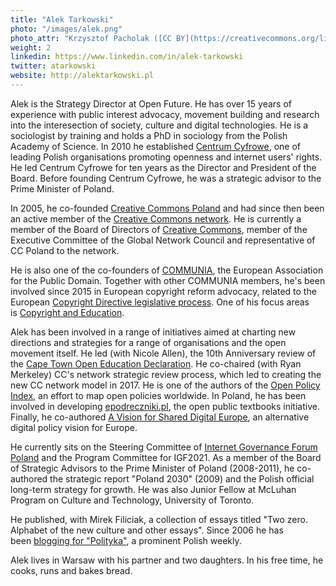 ```yaml
---
title: "Alek Tarkowski"
photo: "/images/alek.png"
photo_attr: "Krzysztof Pacholak ([CC BY](https://creativecommons.org/licenses/by/4.0/))"
weight: 2
linkedin: https://www.linkedin.com/in/alek-tarkowski
twitter: atarkowski
website: http://alektarkowski.pl
---
```

Alek is the Strategy Director at Open Future. He has over 15 years of experience with public interest advocacy, movement building and research into the interesection of society, culture and digital technologies. He is a sociologist by training and holds a PhD in sociology from the Polish Academy of Science. In 2010 he established [Centrum Cyfrowe](https://centrumcyfrowe.pl/en), one of leading Polish organisations promoting openness and internet users' rights. He led Centrum Cyfrowe for ten years as the Director and President of the Board. Before founding Centrum Cyfrowe, he was a strategic advisor to the Prime Minister of Poland. 
<!--more-->
In 2005, he co-founded [Creative Commons Poland](http://creativecommons.pl/) and had since then been an active member of the [Creative Commons network](http://network.creativecommons.org/). He is currently a member of the Board of Directors of [Creative Commons](https://creativecommons.org/), member of the Executive Committee of the Global Network Council and representative of CC Poland to the network.

He is also one of the co-founders of [COMMUNIA](http://communia-association.org/), the European Association for the Public Domain. Together with other COMMUNIA members, he's been involved since 2015 in European copyright reform advocacy, related to the European [Copyright Directive legislative process](https://reform.communia-association.org/). One of his focus areas is [Copyright and Education](https://www.copyrightforeducation.eu/).

Alek has been involved in a range of initiatives aimed at charting new directions and strategies for a range of organisations and the open movement itself. He led (with Nicole Allen), the 10th Anniversary review of the [Cape Town Open Education Declaration](https://www.capetowndeclaration.org/cpt10/). He co-chaired (with Ryan Merkeley) CC's network strategic review process, which led to creating the new CC network model in 2017. He is one of the authors of the [Open Policy Index](https://creativecommons.org/2016/12/06/global-open-policy/), an effort to map open policies worldwide. In Poland, he has been involved in developing [epodreczniki.pl](http://epodreczniki.pl/), the open public textbooks initiative. Finally, he co-authored [A Vision for Shared Digital Europe](http://shared-digital.eu/), an alternative digital policy vision for Europe.

He currently sits on the Steering Committee of [Internet Governance Forum Poland](https://www.gov.pl/web/igf-polska) and the Program Committee for IGF2021. As a member of the Board of Strategic Advisors to the Prime Minister of Poland (2008-2011), he co-authored the strategic report "Poland 2030" (2009) and the Polish official long-term strategy for growth. He was also Junior Fellow at McLuhan Program on Culture and Technology, University of Toronto.

He published, with Mirek Filiciak, a collection of essays titled "Two zero. Alphabet of the new culture and other essays". Since 2006 he has been [blogging for "Polityka"](https://kultura20.blog.polityka.pl/), a prominent Polish weekly.

Alek lives in Warsaw with his partner and two daughters. In his free time, he cooks, runs and bakes bread.
